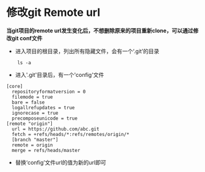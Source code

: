 # 修改git Remote url

**当git项目的remote url发生变化后，不想删除原来的项目重新clone，可以通过修改git conf文件**

* 进入项目的根目录，列出所有隐藏文件，会有一个‘.git’的目录
```
    ls -a
```

* 进入'.git'目录后，有一个'config'文件
```
[core]
  repositoryformatversion = 0
  filemode = true
  bare = false
  logallrefupdates = true
  ignorecase = true
  precomposeunicode = true
[remote "origin"]
  url = https://github.com/abc.git
  fetch = +refs/heads/*:refs/remotes/origin/*
  [branch "master"]
  remote = origin
  merge = refs/heads/master
```

* 替换‘config’文件url的值为新的url即可
